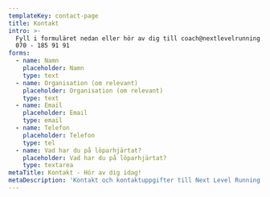 ```yaml
---
templateKey: contact-page
title: Kontakt
intro: >-
  Fyll i formuläret nedan eller hör av dig till coach@nextlevelrunning.se eller
  070 - 185 91 91
forms:
  - name: Namn
    placeholder: Namn
    type: text
  - name: Organisation (om relevant)
    placeholder: Organisation (om relevant)
    type: text
  - name: Email
    placeholder: Email
    type: email
  - name: Telefon
    placeholder: Telefon
    type: tel
  - name: Vad har du på löparhjärtat?
    placeholder: Vad har du på löparhjärtat?
    type: textarea
metaTitle: Kontakt - Hör av dig idag!
metaDescription: 'Kontakt och kontaktuppgifter till Next Level Running '
---
```


